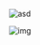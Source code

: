 ![asd](http://%9F)



![img](http://%21%5Basd%5D%28http%3A%2F%2Fe%CC%BE%CC%BF%CC%91%CC%93%CC%94%CC%95%CC%96%CC%97%CC%98%CC%99%CC%9A%CC%9B%CC%9C%CC%9D%CC%9E%CC%9F%CC%A0%CC%A1%CC%A2%CC%A3%CC%A4%CC%A5%CC%A6%CC%A7%CC%A8%CC%A9%CC%AA%CC%AB%CC%AC%CC%AD%CC%AE%CC%AF%CC%B0%CC%B1%CC%B2%CC%B3%CC%B4%CC%B5%CC%B6%CC%B7%CC%B8%CC%B9%CC%BA%CC%BB%CC%BC%CC%BD%CC%BE%CC%BF%CD%80%CD%81%CD%82%CD%83%CD%84%CD%85%CD%86%CD%87%CD%88%CD%89%CD%8A%CD%8B%CD%8C%CD%8D%CD%8E%CD%8F%CD%90%CD%91%CD%92%CD%93%CD%94%CD%95%CD%96%CD%97%CD%98%CD%99%CD%9A%CD%9B%CD%9C%CD%9D%CD%9E%CD%9F%CD%A0%CD%A1%CD%A2%CD%A3%CD%A4%CD%A5%CD%A6%CD%A7%CD%B0%E1%B7%80%E1%B7%81%E1%B7%82%E1%B7%83%E1%B7%84%E1%B7%85%E1%B7%86%E1%B7%87%E1%B7%88%E1%B7%89%E1%B7%8A%E1%B7%8B%E1%B7%8C%E1%B7%8D%E1%B7%8E%E1%B7%8F%E1%B7%90%E1%B7%91%E1%B7%92%E1%B7%93%E1%B7%94%E1%B7%95%E1%B7%96%E1%B7%97%E1%B7%98%E1%B7%99%E1%B7%9A%E1%B7%9B%E1%B7%9C%E1%B7%9D%E1%B7%9E%E1%B7%9F%E1%B7%A0%E1%B7%A1%E1%B7%A2%E1%B7%A3%E1%B7%A4%E1%B7%A5%E1%B7%A6%E1%B7%A7%E1%B7%A8%E1%B7%A9%E1%B7%AA%E1%B7%AB%E1%B7%AC%E1%B7%AD%E1%B7%AE%E1%B7%AF%E1%B7%B0%E1%B7%B1%E1%B7%B2%E1%B7%B3%E1%B7%B4%E1%B7%B5%29)
